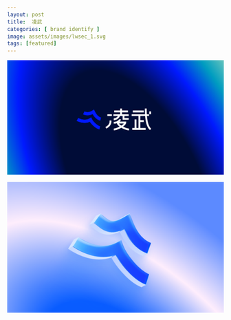 ```yaml
---
layout: post
title:  凌武
categories: [ brand identify ]
image: assets/images/lwsec_1.svg
tags: [featured]
---
```


![](/assets/images/lwsec_2.svg)

![](/assets/images/lwsec_3.svg)

